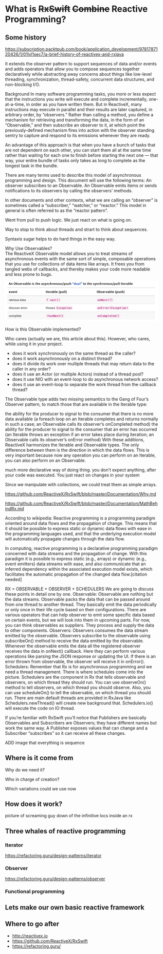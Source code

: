 # What is ~~RxSwift~~ ~~Combine~~ Reactive Programming?

## Some history 

https://subscription.packtpub.com/book/application_development/9781787120426/1/01lvl1sec7/a-brief-history-of-reactivex-and-rxjava

It extends the observer pattern to support sequences of data and/or events and adds operators that allow you to compose sequences together declaratively while abstracting away concerns about things like low-level threading, synchronization, thread-safety, concurrent data structures, and non-blocking I/O.

Background
In many software programming tasks, you more or less expect that the instructions you write will execute and complete incrementally, one-at-a-time, in order as you have written them. But in ReactiveX, many instructions may execute in parallel and their results are later captured, in arbitrary order, by “observers.” Rather than calling a method, you define a mechanism for retrieving and transforming the data, in the form of an “Observable,” and then subscribe an observer to it, at which point the previously-defined mechanism fires into action with the observer standing sentry to capture and respond to its emissions whenever they are ready.

An advantage of this approach is that when you have a bunch of tasks that are not dependent on each other, you can start them all at the same time rather than waiting for each one to finish before starting the next one — that way, your entire bundle of tasks only takes as long to complete as the longest task in the bundle.

There are many terms used to describe this model of asynchronous programming and design. This document will use the following terms: An observer subscribes to an Observable. An Observable emits items or sends notifications to its observers by calling the observers’ methods.

In other documents and other contexts, what we are calling an “observer” is sometimes called a “subscriber,” “watcher,” or “reactor.” This model in general is often referred to as the “reactor pattern”.

Went from pull to push logic. We just react on what is going on.

Way to stop to think about threads and strart to think about sequences.


Syntaxis sugar helps to do hard things in the easy way.

Why Use Observables?  
The ReactiveX Observable model allows you to treat streams of asynchronous events with the same sort of simple, composable operations that you use for collections of data items like arrays. It frees you from tangled webs of callbacks, and thereby makes your code more readable and less prone to bugs.

![logo](images/image1.png)

How is this Observable implemented?

Who cares (actually we are, this article about this). However, who cares, while using it in your project.

- does it work synchronously on the same thread as the caller?
- does it work asynchronously on a distinct thread?
- does it divide its work over multiple threads that may return data to the caller in any order?
- does it use an Actor (or multiple Actors) instead of a thread pool?
- does it use NIO with an event-loop to do asynchronous network access?
- does it use an event-loop to separate the work thread from the callback thread?

The Observable type adds two missing semantics to the Gang of Four’s Observer pattern, to match those that are available in the Iterable type:

the ability for the producer to signal to the consumer that there is no more data available (a foreach loop on an Iterable completes and returns normally in such a case; an Observable calls its observer’s onCompleted method)
the ability for the producer to signal to the consumer that an error has occurred (an Iterable throws an exception if an error takes place during iteration; an Observable calls its observer’s onError method)
With these additions, ReactiveX harmonizes the Iterable and Observable types. The only difference between them is the direction in which the data flows. This is very important because now any operation you can perform on an Iterable, you can also perform on an Observable.


much more declarative way of doing thing. you don't expect anything, after your code was executed. You just react on changes in your system

Since we manipulate with collections, we could treat them as simple arrays.

https://github.com/ReactiveX/RxSwift/blob/master/Documentation/Why.md

https://github.com/ReactiveX/RxSwift/blob/master/Documentation/MathBehindRx.md

According to wikipedia:
Reactive programming is a programming paradigm oriented around data flows and the propagation of change. This means that it should be possible to express static or dynamic data flows with ease in the programming languages used, and that the underlying execution model will automatically propagate changes through the data flow.

In computing, reactive programming is a declarative programming paradigm concerned with data streams and the propagation of change. With this paradigm it is possible to express static (e.g., arrays) or dynamic (e.g., event emitters) data streams with ease, and also communicate that an inferred dependency within the associated execution model exists, which facilitates the automatic propagation of the changed data flow.[citation needed]

RX = OBSERVABLE + OBSERVER + SCHEDULERS
We are going to discuss these points in detail one by one.
Observable: Observable are nothing but the data streams. Observable packs the data that can be passed around from one thread to another thread. They basically emit the data periodically or only once in their life cycle based on their configurations. There are various operators that can help observer to emit some specific data based on certain events, but we will look into them in upcoming parts. For now, you can think observables as suppliers. They process and supply the data to other components.
Observers: Observers consumes the data stream emitted by the observable. Observers subscribe to the observable using subscribeOn() method to receive the data emitted by the observable. Whenever the observable emits the data all the registered observer receives the data in onNext() callback. Here they can perform various operations like parsing the JSON response or updating the UI. If there is an error thrown from observable, the observer will receive it in onError().
Schedulers: Remember that Rx is for asynchronous programming and we need a thread management. There is where schedules come into the picture. Schedulers are the component in Rx that tells observable and observers, on which thread they should run. You can use observeOn() method to tell observers, on which thread you should observe. Also, you can use scheduleOn() to tell the observable, on which thread you should run. There are main default threads are provided in RxJava like Schedulers.newThread() will create new background that. Schedulers.io() will execute the code on IO thread.

If you’re familiar with RxSwift you’ll notice that Publishers are basically Observables and Subscribers are Observers; they have different names but work the same way. A Publisher exposes values that can change and a Subscriber “subscribes” so it can receive all these changes.


ADD image that everything is sequence

## Where is it come from

Why do we need it?

Who in charge of creation?

Which variations could we use now

## How does it work?

picture of screaming guy down of the infinitive locs inside an rx

## Three whales of reactive programming

### Iterator
https://refactoring.guru/design-patterns/iterator

### Observer
https://refactoring.guru/design-patterns/observer

### Functional programming

## Lets make our own basic reactive framework


## Where to go after

- http://reactivex.io
- https://github.com/ReactiveX/RxSwift
- https://refactoring.guru/